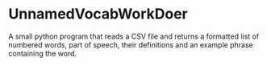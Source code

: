# UnnamedVocabWorkDoer
A small python program that reads a CSV file and returns a formatted list of numbered words, part of speech, their definitions and an example phrase containing the word.
